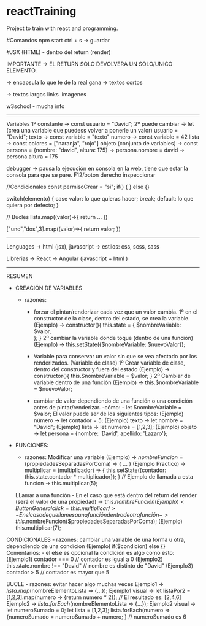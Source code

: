 # reactTraining
Project to train with react and programming.

#Comandos
npm start
ctrl + s -> guardar

#JSX (HTML) - dentro del return (render)

IMPORTANTE -> EL RETURN SOLO DEVOLVERÁ UN SOLO/UNICO ELEMENTO.

<div></div> -> encapsula lo que te de la real gana
<span></span> -> textos cortos
<p></p> -> textos largos
<a /> links
<img /> imagenes

w3school - mucha info


----------
Variables
1º constante -> const usuario = "David";
2º puede cambiar -> let (crea una variable que puedess volver a ponerle un valor) usuario = "David";
texto -> const variable = "texto"
numero -> const variable = 42
lista -> const colores = ["naranja", "rojo"]
objeto (conjunto de variables) -> const persona = {nombre: "david", altura: 175}
        -> persona.nombre = david
        -> persona.altura = 175

debugger -> pausa la ejecución en consola en la web, tiene que estar la consola para que se pare. F12/boton derecho inspeccionar

//Condicionales
const permisoCrear = "si";
if() {
} else {}

switch(elemento) {
 case valor: lo que quieras hacer; break;
 default: lo que quiera por defecto;
}

// Bucles
lista.map((valor)=>{
return ...
})

["uno","dos",3].map((valor)=>{
return valor;
})

--------------------------------------------------------

Lenguages
-> html (jsx), javascript
-> estilos: css, scss, sass

Librerias
-> React
-> Angular (javascript + html )

----------------------------------------------------------------------------------------------------------------

RESUMEN

 - CREACIÓN DE VARIABLES
    - razones: 
        - forzar el pintar/renderizar cada vez que un valor cambia.
            1º en el constructor de la clase, dentro del estado, se crea la variable.
                (Ejemplo) -> constructor(){
                                this.state = {
                                  $nombreVariable: $valor,  
                                };
                             }
            2º cambiar la variable donde toque (dentro de una función)
                (Ejemplo) -> this.setState({$nombreVariable: $nuevoValor});
               
       - Variable para conservar un valor sin que se vea afectado por los renderizados. (Variable de clase)
            1º Crear variable de clase, dentro del constructor y fuera del estado
                (Ejemplo) -> constructor(){
                                this.$nombreVariable = $valor;
                             }
            2º Cambiar de variable dentro de una función
                (Ejemplo) -> this.$nombreVariable = $nuevoValor;
               
        - cambiar de valor dependiendo de una función o una condición antes de pintar/renderizar.
            -cómo:
                - let $nombreVariable = $valor;
                    El valor puede ser de los siguientes tipos:
                        (Ejemplo) número -> let contador = 5;
                        (Ejemplo) texto -> let nombre = "David";
                        (Ejemplo) lista -> let numeros = [1,2,3];
                        (Ejemplo) objeto -> let persona = {nombre: 'David', apellido: 'Lazaro'};
                        
        
 - FUNCIONES:
    - razones: Modificar una variable
        (Ejemplo) -> $nombreFuncion = ($propiedadesSeparadasPorComa) => { ... }
            (Ejemplo Practico) -> 
                multiplicar = (multiplicador) => {
                    this.setState({contador: this.state.contador * multiplicador});
                }
                // Ejemplo de llamada a esta funcion -> this.multiplicar(5);

    LLamar a una función
        - En el caso que está dentro del return del render (será el valor de una propiedad) -> this.$nombreFunción
            (Ejemplo) <ButtonGeneral click={this.multiplicar} />
        - En el caso de que llames a una función dentro de otra función -> this.$nombreFuncion($propiedadesSeparadasPorComa);
            (Ejemplo) this.multiplicar(7);
            
 CONDICIONALES
    - razones: cambiar una variable de una forma u otra, dependiendo de una condicion
        (Ejemplo) if($condicion) else {}
            Comentarios:
                - el else es opcional
                la condición es algo como esto:
                    (Ejemplo1) contador === 0 // contador es igual a 0
                    (Ejemplo2) this.state.nombre !== "David" // nombre es distinto de "David"
                    (Ejemplo3) contador > 5 // contador es mayor que 5
                    
BUCLE
    - razones: evitar hacer algo muchas veces
    Ejemplo1 -> $lista.map($nombreElementoLista => {...});
    Ejemplo1 visual -> let listaPor2 = [1,2,3].map(numero => {return numero * 2}); // El resultado es: [2,4,6]
    Ejemplo2 -> $lista.forEach($nombreElementoLista => {...});
    Ejemplo2 visual -> 
        let numeroSumado = 0; 
        let lista = [1,2,3];
        lista.forEach(numero => {numeroSumado = numeroSumado + numero; } // numeroSumado es 6
    